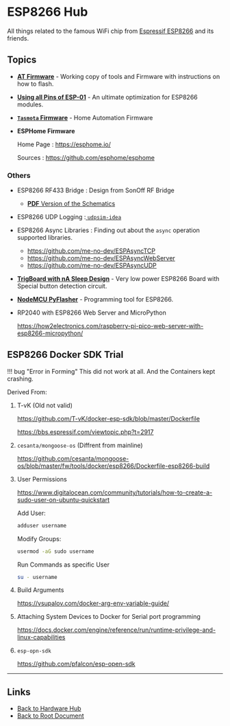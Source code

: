 # ESP8266 Hub

All things related to the famous WiFi chip from [Espressif ESP8266](https://www.espressif.com/en/products/socs/esp8266) and its friends.

## Topics

- **[AT Firmware](./ESP8266-AT-Firmware.md)** - Working copy of tools and Firmware with instructions on how to flash.
- **[Using all Pins of ESP-01](./ESP-01-Using-All-pins.md)** - An ultimate optimization for ESP8266 modules.
- **[`Tasmota` Firmware](./tasmota.md)** - Home Automation Firmware
- **ESPHome Firmware**

    Home Page : <https://esphome.io/>

    Sources : <https://github.com/esphome/esphome>

### Others

- ESP8266 RF433 Bridge : Design from SonOff RF Bridge
    - [**PDF** Version of the Schematics](./README/Sonoff_RF_Bridge_433_Schematic.SCH.pdf)
- ESP8266 UDP Logging :[ `udpsim-idea`](./README/udpsim-idea.png)
- ESP8266 Async Libraries : Finding out about the `async` operation supported libraries.
    - <https://github.com/me-no-dev/ESPAsyncTCP>
    - <https://github.com/me-no-dev/ESPAsyncWebServer>
    - <https://github.com/me-no-dev/ESPAsyncUDP>
- **[TrigBoard with nA Sleep Design](./trigBoard-nA-sleep-board.md)** - Very low power ESP8266 Board with Special button detection circuit.
- **[NodeMCU PyFlasher](../TOOLS/nodemcu-pyflasher.md)** - Programming tool for ESP8266.
- RP2040 with ESP8266 Web Server and MicroPython

    <https://how2electronics.com/raspberry-pi-pico-web-server-with-esp8266-micropython/>


## ESP8266 Docker SDK Trial

!!! bug "Error in Forming"
    This did not work at all. And the Containers kept crashing.

Derived From:

1. T-vK (Old not valid)

    <https://github.com/T-vK/docker-esp-sdk/blob/master/Dockerfile>

    <https://bbs.espressif.com/viewtopic.php?t=2917>

2. `cesanta/mongoose-os` (Diffrent from mainline)

    <https://github.com/cesanta/mongoose-os/blob/master/fw/tools/docker/esp8266/Dockerfile-esp8266-build>

3. User Permissions

    <https://www.digitalocean.com/community/tutorials/how-to-create-a-sudo-user-on-ubuntu-quickstart>

    Add User:

    ```sh
    adduser username
    ```

    Modify Groups:
    ```sh
    usermod -aG sudo username
    ```

    Run Commands as specific User

    ```sh
    su - username
    ```

4. Build Arguments

    <https://vsupalov.com/docker-arg-env-variable-guide/>

5. Attaching System Devices to Docker for Serial port programming

    <https://docs.docker.com/engine/reference/run/runtime-privilege-and-linux-capabilities>

6. `esp-opn-sdk`

    <https://github.com/pfalcon/esp-open-sdk>



----
<!-- Footer Begins Here -->
## Links

- [Back to Hardware Hub](../README.md)
- [Back to Root Document](../../README.md)
